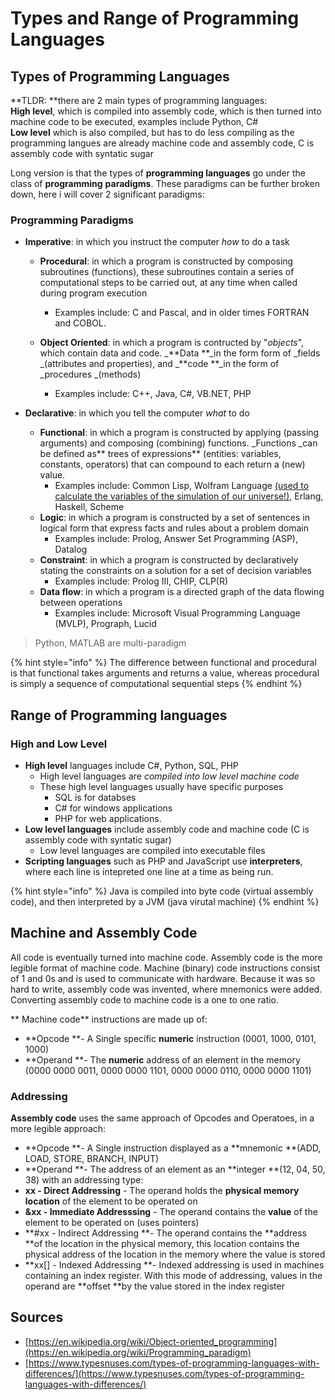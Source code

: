 # Types and Range of Programming Languages

## Types of Programming Languages

**TLDR: **there are 2 main types of programming languages:\
**High level**, which is compiled into assembly code, which is then turned into machine code to be executed, examples include Python, C#\
**Low level** which is also compiled, but has to do less compiling as the programming langues are already machine code and assembly code, C is assembly code with syntatic sugar

Long version is that the types of **programming languages** go under the class of **programming** **paradigms**. These paradigms can be further broken down, here i will cover 2 significant paradigms:

### Programming Paradigms

* **Imperative**: in which you instruct the computer _how_ to do a task
  * **Procedural**: in which a program is constructed by composing subroutines (functions), these subroutines contain a series of computational steps to be carried out, at any time when called during program execution
    * Examples include: C and Pascal, and in older times FORTRAN and COBOL.
  *   **Object Oriented**: in which a program is contructed by "_objects_", which contain data and code. _**Data **_in the form form of _fields _(attributes and properties), and _**code **_in the form of _procedures _(methods)

      * Examples include: C++, Java, C#, VB.NET, PHP


* **Declarative**: in which you tell the computer _what_ to do
  * **Functional**: in which a program is constructed by applying (passing arguments) and composing (combining) functions. _Functions _can be defined as** trees of expressions** (entities: variables, constants, operators) that can compound to each return a (new) value.
    * Examples include: Common Lisp, Wolfram Language [(used to calculate the variables of the simulation of our universe!)](https://www.youtube.com/watch?v=-t1\_ffaFXao), Erlang, Haskell, Scheme
  * **Logic**: in which a program is constructed by a set of sentences in logical form that express facts and rules about a problem domain
    * Examples include: Prolog, Answer Set Programming (ASP), Datalog
  * **Constraint**: in which a program is constructed by declaratively stating the constraints on a solution for a set of decision variables
    * Examples include: Prolog III, CHIP, CLP(R)
  * **Data flow**: in which a program is a directed graph of the data flowing between operations
    * Examples include: Microsoft Visual Programming Language (MVLP), Prograph, Lucid

> Python, MATLAB are multi-paradigm

{% hint style="info" %}
The difference between functional and procedural is that functional takes arguments and returns a value, whereas procedural is simply a sequence of computational sequential steps
{% endhint %}

## Range of Programming languages

### High and Low Level

* **High level** languages include C#, Python, SQL, PHP
  * High level languages are _compiled into low level machine code_
  * These high level languages usually have specific purposes
    * SQL is for databses
    * C# for windows applications
    * PHP for web applications. 
* **Low level languages** include assembly code and machine code (C is assembly code with syntatic sugar)
  * Low level languages are compiled into executable files
* **Scripting languages** such as PHP and JavaScript use **interpreters**, where each line is intepreted one line at a time as being run.

{% hint style="info" %}
Java is compiled into byte code (virtual assembly code), and then interpreted by a JVM (java virutal machine)
{% endhint %}

## Machine and Assembly Code

All code is eventually turned into machine code. Assembly code is the more legible format of machine code. Machine (binary) code instructions consist of 1 and 0s and is used to communicate with hardware. Because it was so hard to write, assembly code was invented, where mnemonics were added. Converting assembly code to machine code is a one to one ratio.

** Machine code** instructions are made up of:

* **Opcode **- A Single specific **numeric** instruction (0001, 1000, 0101, 1000)
* **Operand **- The **numeric** address of an element in the memory (0000 0000 0011, 0000 0000 1101, 0000 0000 0110, 0000 0000 1101)

### **Addressing**

**Assembly code** uses the same approach of Opcodes and Operatoes, in a more legible approach:

*  **Opcode **- A Single instruction displayed as a **mnemonic **(ADD, LOAD, STORE, BRANCH, INPUT)
*  **Operand **- The address of an element as an **integer **(12, 04, 50, 38) with an addressing type: 
  * **xx - Direct Addressing** - The operand holds the **physical memory location** of the element to be operated on 
  * **\&xx - Immediate Addresssing** - The operand contains the **value** of the element to be operated on  (uses pointers)
  * **#xx - Indirect Addressing **- The operand contains the **address **of the location in the physical memory, this location contains the physical address of the location in the memory where the value is stored 
  * **xx\[] - Indexed Addressing **- Indexed addressing is used in machines containing an index register. With this mode of addressing, values in the operand are **offset **by the value stored in the index register

## Sources

* [https://en.wikipedia.org/wiki/Object-oriented_programming](https://en.wikipedia.org/wiki/Programming_paradigm)
* [https://www.typesnuses.com/types-of-programming-languages-with-differences/](https://www.typesnuses.com/types-of-programming-languages-with-differences/)

